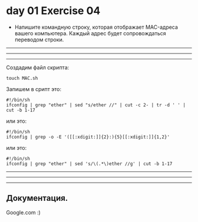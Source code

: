 # day 01 Exercise 04

 - Напишите командную строку, которая отображает MAC-адреса вашего компьютера. Каждый адрес будет сопровождаться переводом строки.

---
---
---

Создадим файл скрипта:

	touch MAC.sh



Запишем в срипт это:
```
#!/bin/sh
ifconfig | grep "ether" | sed "s/ether //" | cut -c 2- | tr -d ' ' | cut -b 1-17
```


или это:
```
#!/bin/sh
ifconfig | grep -o -E '([[:xdigit:]]{2}:){5}[[:xdigit:]]{1,2}'
```




или это:
```
#!/bin/sh
ifconfig | grep "ether" | sed 's/\(.*\)ether //g' | cut -b 1-17
```

---
---
---

## Документация.

Google.com :)